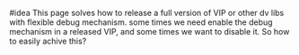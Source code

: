 #idea 
This page solves how to release a full version of VIP or other dv libs with flexible debug mechanism.
some times we need enable the debug mechanism in a released VIP, and some times we want to disable it. So how to easily achive this?
